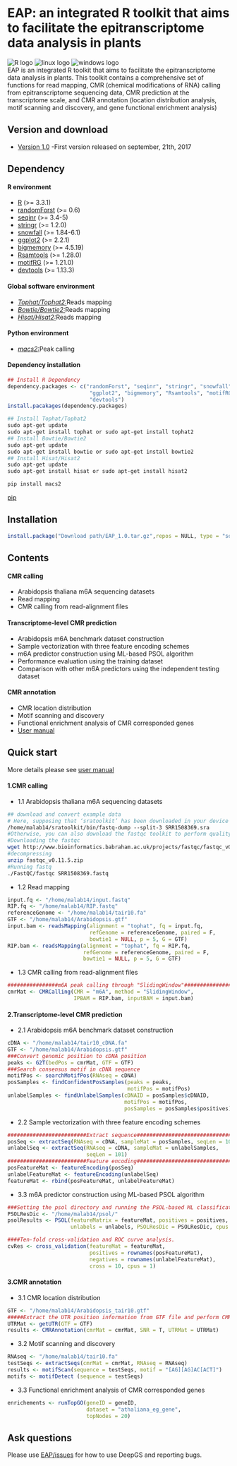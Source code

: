 # __EAP: an integrated R toolkit that aims to facilitate the epitranscriptome data analysis in plants__ <br>
![](https://halobi.com/wp-content/uploads/2016/08/r_logo.png "R logo")
![](https://encrypted-tbn2.gstatic.com/images?q=tbn:ANd9GcSvCvZWbl922EJkjahQ5gmTpcvsYr3ujQBpMdyX-YG99vGWfTAmfw "linux logo")
![](https://encrypted-tbn3.gstatic.com/images?q=tbn:ANd9GcS3RzhXKSfXpWhWhvClckwi1Llj1j3HvjKpjvU8CQv4cje23TwS "windows logo")
<br>
EAP is an integrated R toolkit that aims to facilitate the epitranscriptome data analysis in plants. This toolkit contains a comprehensive set of functions for read mapping, CMR (chemical modifications of RNA) calling from epitranscriptome sequencing data, CMR prediction at the transcriptome scale, and CMR annotation (location distribution analysis, motif scanning and discovery, and gene functional enrichment analysis)
<br>
## Version and download <br>
* [Version 1.0](https://github.com/cma2015/EAP/blob/master/EAP_1.0.tar.gz) -First version released on september, 21th, 2017<br>
## Dependency <br>
#### R environment <br>
* [R](https://www.r-project.org/) (>= 3.3.1) <br>
* [randomForst](https://cran.r-project.org/web/packages/randomForest/index.html) (>= 0.6) <br>
* [seqinr](https://cran.rstudio.com/web/packages/seqinr/index.html) (>= 3.4-5) <br>
* [stringr](https://cran.r-project.org/web/packages/stringr/index.html) (>= 1.2.0) <br>
* [snowfall](https://cran.r-project.org/web/packages/snowfall/index.html) (>= 1.84-6.1) <br>
* [ggplot2](https://cran.r-project.org/web/packages/ggplot2/index.html) (>= 2.2.1) <br>
* [bigmemory](https://cran.r-project.org/web/packages/bigmemory/index.html) (>= 4.5.19) <br>
* [Rsamtools](http://bioconductor.org/packages/release/bioc/html/Rsamtools.html) (>= 1.28.0) <br>
* [motifRG](https://www.bioconductor.org/packages/devel/bioc/html/motifRG.html) (>= 1.21.0) <br>
* [devtools](https://cran.r-project.org/web/packages/devtools/index.html) (>= 1.13.3) <br>
#### Global software environment <br>
* [_Tophat/Tophat2:_](http://ccb.jhu.edu/software/tophat/index.shtml)Reads mapping <br>
* [_Bowtie/Bowtie2:_](bowtie-bio.sourceforge.net/)Reads mapping <br>
* [_Hisat/Hisat2:_](www.ccb.jhu.edu/software/hisat/)Reads mapping <br>
#### Python environment <br>
* [_macs2:_](https://pypi.python.org/pypi/MACS2)Peak calling <br>
#### Dependency installation <br>
```R
## Install R Dependency
dependency.packages <- c("randomForst", "seqinr", "stringr", "snowfall",
                          "ggplot2", "bigmemory", "Rsamtools", "motifRG",
                          "devtools")
install.pacakages(dependency.packages)
```
```bash
## Install Tophat/Tophat2
sudo apt-get update
sudo apt-get install tophat or sudo apt-get install tophat2
## Install Bowtie/Bowtie2
sudo apt-get update
sudo apt-get install bowtie or sudo apt-get install bowtie2
## Install Hisat/Hisat2
sudo apt-get update
sudo apt-get install hisat or sudo apt-get install hisat2
```
```python
pip install macs2
```
[pip](https://www.saltycrane.com/blog/2010/02/how-install-pip-ubuntu/) <br>

## Installation <br>
```R
install.package("Download path/EAP_1.0.tar.gz",repos = NULL, type = "source")
```
## Contents <br>
#### CMR calling <br>
* Arabidopsis thaliana m6A sequencing datasets <br>
* Read mapping <br>
* CMR calling from read-alignment files <br>
#### Transcriptome-level CMR prediction <br>
* Arabidopsis m6A benchmark dataset construction <br>
* Sample vectorization with three feature encoding schemes <br>
* m6A predictor construction using ML-based PSOL algorithm <br>
* Performance evaluation using the training dataset <br>
* Comparison with other m6A predictors using the independent testing dataset <br>
#### CMR annotation <br>
* CMR location distribution <br>
* Motif scanning and discovery <br>
* Functional enrichment analysis of CMR corresponded genes <br>
* [User manual](https://github.com/cma2015/EAP/blob/master/EAP.pdf)<br>

## Quick start <br>
More details please see [user manual](https://github.com/cma2015/EAP/blob/master/EAP.pdf) <br>
#### 1.CMR calling <br>
* 1.1 Arabidopsis thaliana m6A sequencing datasets <br>
```bash
## download and convert example data
# Here, supposing that ‘sratoolkit’ has been downloaded in your device in the directory: /home/malab14/, then the following command will convert the sra format to fastq format
/home/malab14/sratoolkit/bin/fastq-dump --split-3 SRR1508369.sra 
#Otherwise, you can also download the fastqc toolkit to perform quality control for fastq formatted files.
#Downloading the fastqc
wget http://www.bioinformatics.babraham.ac.uk/projects/fastqc/fastqc_v0.11.5.zip
#decompressing
unzip fastqc_v0.11.5.zip
#Running fastq
./FastQC/fastqc SRR1508369.fastq
```
* 1.2 Read mapping <br>
```R
input.fq <- "/home/malab14/input.fastq"  
RIP.fq <- "/home/malab14/RIP.fastq"  
referenceGenome <- "/home/malab14/tair10.fa"  
GTF <- "/home/malab14/Arabidopsis.gtf"  
input.bam <- readsMapping(alignment = "tophat", fq = input.fq,   
                          refGenome = referenceGenome, paired = F,
                          bowtie1 = NULL, p = 5, G = GTF)
RIP.bam <- readsMapping(alignment = "tophat", fq = RIP.fq,   
                        refGenome = referenceGenome, paired = F,
                        bowtie1 = NULL, p = 5, G = GTF)
```
* 1.3 CMR calling from read-alignment files <br>
```R
################m6A peak calling through "SlidingWindow"##################  
cmrMat <- CMRCalling(CMR = "m6A", method = "SlidingWindow",  
                     IPBAM = RIP.bam, inputBAM = input.bam) 
```
#### 2.Transcriptome-level CMR prediction <br>
* 2.1 Arabidopsis m6A benchmark dataset construction <br>
```R
cDNA <- "/home/malab14/tair10_cDNA.fa"  
GTF <- "/home/malab14/Arabidopsis.gtf"  
###Convert genomic position to cDNA position  
peaks <- G2T(bedPos = cmrMat, GTF = GTF)  
###Search consensus motif in cDNA sequence  
motifPos <- searchMotifPos(RNAseq = cDNA)  
posSamples <- findConfidentPosSamples(peaks = peaks,  
                                      motifPos = motifPos)  
unlabelSamples <- findUnlabelSamples(cDNAID = posSamples$cDNAID,   
                                     motifPos = motifPos,   
                                     posSamples = posSamples$positives)  
```
* 2.2 Sample vectorization with three feature encoding schemes <br>
```R
#########################Extract sequence#################################  
posSeq <- extractSeq(RNAseq = cDNA, sampleMat = posSamples, seqLen = 101)  
unlabelSeq <- extractSeq(RNAseq = cDNA, sampleMat = unlabelSamples, 
                         seqLen = 101)  
#########################Feature encoding#################################  
posFeatureMat <- featureEncoding(posSeq)  
unlabelFeatureMat <- featureEncoding(unlabelSeq) 
featureMat <- rbind(posFeatureMat, unlabelFeatureMat)
```
* 3.3 m6A predictor construction using ML-based PSOL algorithm <br>
```R
###Setting the psol directory and running the PSOL-based ML classification###  
PSOLResDic <- "/home/malab14/psol/"  
psolResults <- PSOL(featureMatrix = featureMat, positives = positives,   
                    unlabels = unlabels, PSOLResDic = PSOLResDic, cpus = 5) 

####Ten-fold cross-validation and ROC curve analysis.
cvRes <- cross_validation(featureMat = featureMat,   
                          positives = rownames(posFeatureMat),  
                          negatives = rownames(unlabelFeatureMat),  
                          cross = 10, cpus = 1)
```
#### 3.CMR annotation <br>
* 3.1 CMR location distribution <br>
```R
GTF <- "/home/malab14/Arabidopsis_tair10.gtf"  
#####Extract the UTR position information from GTF file and perform CMR location distribution analysis.  
UTRMat <- getUTR(GTF = GTF)  
results <- CMRAnnotation(cmrMat = cmrMat, SNR = T, UTRMat = UTRMat)  
```
* 3.2 Motif scanning and discovery <br>
```R
RNAseq <- "/home/malab14/tair10.fa"  
testSeqs <- extractSeqs(cmrMat = cmrMat, RNAseq = RNAseq)  
results <- motifScan(sequence = testSeqs, motif = "[AG][AG]AC[ACT]")
motifs <- motifDetect (sequence = testSeqs)  
``` 
* 3.3 Functional enrichment analysis of CMR corresponded genes <br>
```R
enrichements <- runTopGO(geneID = geneID,   
                         dataset = "athaliana_eg_gene",  
                         topNodes = 20) 
```
## Ask questions
Please use [EAP/issues](https://github.com/cma2015/EAP/issues) for how to use DeepGS and reporting bugs.
